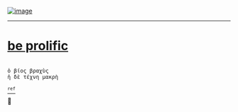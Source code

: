 [![image](https://user-images.githubusercontent.com/12797772/97369732-7a7d2d00-187b-11eb-84cb-8f1886987d7f.png)](https://instagram.com/succnct)

---

# [be prolific](https://github.com/coip)

``` /bin/life

ὁ βίος βραχὺς
ἡ δὲ τέχνη μακρὴ

```
[<sup>`ref`</sup>](http://www.perseus.tufts.edu/hopper/text?doc=Perseus:text:1999.01.0250:text=Aph.)



🥂
